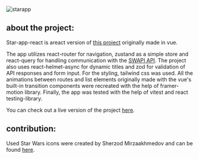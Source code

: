 ![starapp](https://user-images.githubusercontent.com/79405091/214895449-4adca6ec-73a3-4b29-9264-015d24fcbd78.png)

## about the project:
Star-app-react is  areact version of [this project](https://github.com/kamilkazor/star-app-vue) originally made in vue.

The app utilizes react-router for navigation, zustand as a simple store
and react-query for handling communication with the [SWAPI API](https://swapi.dev/).
The project also uses react-helmet-async for dynamic titles and zod for validation of API responses and form input.
For the styling, tailwind css was used. 
All the animations between routes and list elements originally made with the vue's built-in transition components
were recreated with the help of framer-motion library.
Finally, the app was tested with the help of vitest and react testing-library. 

You can check out a live version of the project [here](https://kamilkazor.github.io/star-app-react/).


## contribution:
Used Star Wars icons were created by Sherzod Mirzaakhmedov and can be found [here](https://dribbble.com/shots/3907212-Starwars-Icon-Set).
